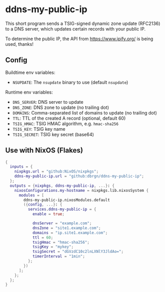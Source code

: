 # ddns-my-public-ip

This short program sends a TSIG-signed dynamic zone update (RFC2136) to a DNS
server, which updates certain records with your public IP.

To determine the public IP, the API from <https://www.ipify.org/> is being
used, thanks!

## Config

Buildtime env variables:

- `NSUPDATE`: The `nsupdate` binary to use (default `nsupdate`)

Runtime env variables:

- `DNS_SERVER`: DNS server to update
- `DNS_ZONE`: DNS zone to update (no trailing dot)
- `DOMAINS`: Comma-separated list of domains to update (no trailing dot)
- `TTL`: TTL of the created A record (optional, default 60)
- `TSIG_HMAC`: TSIG HMAC algorithm, e.g. `hmac-sha256`
- `TSIG_KEY`: TSIG key name
- `TSIG_SECRET`: TSIG key secret (base64)


## Use with NixOS (Flakes)

```nix
{
  inputs = {
    nixpkgs.url = "github:NixOS/nixpkgs";
    ddns-my-public-ip.url = "github:dbrgn/ddns-my-public-ip";
  };
  outputs = {nixpkgs, ddns-my-public-ip, ...}: {
    nixosConfigurations.my-hostname = nixpkgs.lib.nixosSystem {
      modules = [
        ddns-my-public-ip.nixosModules.default
        ({config, ...}: {
          services.ddns-my-public-ip = {
            enable = true;

            dnsServer = "example.com";
            dnsZone = "site1.example.com";
            domains = "ip.site1.example.com";
            ttl = 60;
            tsigHmac = "hmac-sha256";
            tsigKey = "mykey";
            tsigSecret = "dGVzdC10c2lnLXNlY3JldAo=";
            timerInterval = "1min";
          };
        })
      ];
    };
  };
}
```
